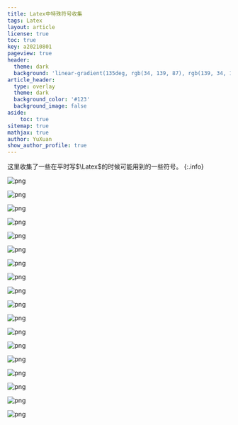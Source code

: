 ```yaml
---
title: Latex中特殊符号收集
tags: Latex
layout: article
license: true
toc: true
key: a20210801
pageview: true
header:
  theme: dark
  background: 'linear-gradient(135deg, rgb(34, 139, 87), rgb(139, 34, 139))'
article_header:
  type: overlay
  theme: dark
  background_color: '#123'
  background_image: false
aside:
    toc: true
sitemap: true
mathjax: true
author: YuXuan
show_author_profile: true
---
```

这里收集了一些在平时写$\Latex$的时候可能用到的一些符号。
{:.info}
<!--more-->

![png](/assets/images/latex/sym-1.png)

![png](/assets/images/latex/sym-2.png)

![png](/assets/images/latex/sym-3.png)

![png](/assets/images/latex/sym-4.png)

![png](/assets/images/latex/sym-5.png)

![png](/assets/images/latex/sym-6.png)

![png](/assets/images/latex/sym-7.png)

![png](/assets/images/latex/sym-8.png)

![png](/assets/images/latex/sym-9.png)

![png](/assets/images/latex/sym-10.png)

![png](/assets/images/latex/sym-11.png)

![png](/assets/images/latex/sym-12.png)

![png](/assets/images/latex/sym-13.png)

![png](/assets/images/latex/sym-14.png)

![png](/assets/images/latex/sym-15.png)

![png](/assets/images/latex/sym-16.png)

![png](/assets/images/latex/sym-17.png)

![png](/assets/images/latex/sym-18.png)

